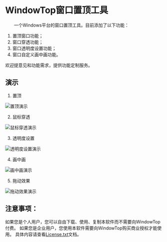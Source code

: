 # WindowTop窗口置顶工具
&emsp;&emsp;一个Windows平台的窗口置顶工具。目前添加了以下功能：   

1. 置顶窗口功能；
2. 窗口穿透功能；
3. 窗口透明度设置功能；
4. 窗口自定义画中画功能。

欢迎提意见和功能需求，提供功能定制服务。

## 演示
1. 置顶

![置顶演示](https://qthub.com/img/窗口置顶工具/置顶演示.gif)

2. 鼠标穿透

![鼠标穿透演示](https://qthub.com/img/窗口置顶工具/鼠标穿透演示.gif)

3. 透明度设置

![透明度设置演示](https://qthub.com/img/窗口置顶工具/透明度演示.gif)

4. 画中画

![画中画演示](https://qthub.com/img/窗口置顶工具/画中画开启演示.gif)

5. 拖动效果

![拖动效果演示](https://qthub.com/img/窗口置顶工具/拖动演示.gif)

## 注意事项：
如果您是个人用户，您可以自由下载、使用、复制本软件而不需要向WindowTop付费。
如果您是企业用户，您使用本软件需要向WindowTop购买商业授权才能使用。
具体内容请查看[License.txt](License.txt)文档。
